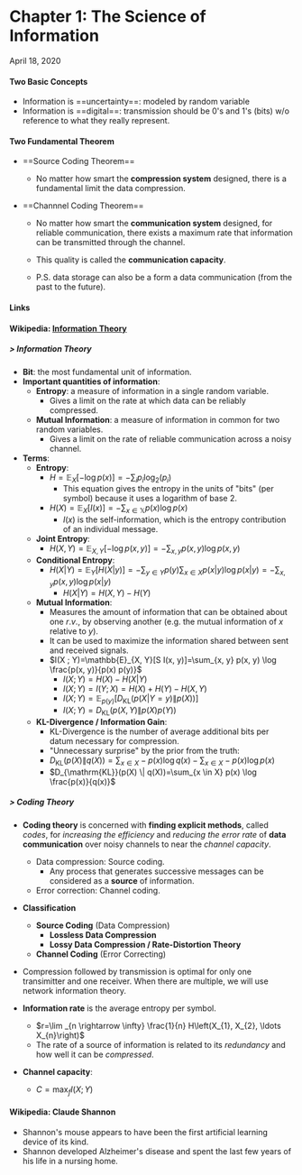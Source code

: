 # Chapter 1: The Science of Information

April 18, 2020



#### Two Basic Concepts

- Information is ==uncertainty==: modeled by random variable
- Information is ==digital==: transmission should be 0's and 1's (bits) w/o reference to what they really represent.



#### Two Fundamental Theorem

- ==Source Coding Theorem==

  - No matter how smart the **compression system** designed, there is a fundamental limit the data compression.

- ==Channnel Coding Theorem==

  - No matter how smart the **communication system** designed, for reliable communication, there exists a maximum rate that information can be transmitted through the channel. 

  - This quality is called the **communication capacity**.

  - P.S. data storage can also be a form a data communication (from the past to the future).

    

#### Links

#### Wikipedia: [Information Theory](https://www.wikiwand.com/en/Information_theory)

##### > Information Theory

- **Bit**: the most fundamental unit of information.
- **Important quantities of information**:
  - **Entropy**: a measure of information in a single random variable.
    - Gives a limit on the rate at which data can be reliably compressed.
  - **Mutual Information**: a measure of information in common for two random variables.
    - Gives a limit on the rate of reliable communication across a noisy channel.
- **Terms**:
  - **Entropy**:
    - $H=\mathbb{E}_{X}[-\log p(x)]=-\sum_{i} p_{i} \log _{2}\left(p_{i}\right)$
      - This equation gives the entropy in the units of "bits" (per symbol) because it uses a logarithm of base 2.
    - $H(X)=\mathbb{E}_{X}[I(x)]=-\sum_{x \in \mathbb{X}} p(x) \log p(x)$
      - $I(x)$ is the self-information, which is the entropy contribution of an individual message.
  - **Joint Entropy**:
    - $H(X, Y)=\mathbb{E}_{X, Y}[-\log p(x, y)]=-\sum_{x, y} p(x, y) \log p(x, y)$
  - **Conditional Entropy**:
    - $H(X | Y)=\mathbb{E}_{Y}[H(X | y)]=-\sum_{y \in Y} p(y) \sum_{x \in X} p(x | y) \log p(x | y)=-\sum_{x, y} p(x, y) \log p(x | y)$
      - $H(X | Y)=H(X, Y)-H(Y)$
  - **Mutual Information**:
    - Measures the amount of information that can be obtained about one $r.v.$, by observing another (e.g. the mutual information of $x$ relative to $y$).
    - It can be used to maximize the information shared between sent and received signals.
    - $I(X ; Y)=\mathbb{E}_{X, Y}[S I(x, y)]=\sum_{x, y} p(x, y) \log \frac{p(x, y)}{p(x) p(y)}$
      - $I(X ; Y)=H(X)-H(X | Y)$
      - $I(X ; Y)=I(Y ; X)=H(X)+H(Y)-H(X, Y)$
      - $I(X ; Y)=\mathbb{E}_{p(y)}\left[D_{\mathrm{KL}}(p(X | Y=y) \| p(X))\right]$
      - $I(X ; Y)=D_{\mathrm{KL}}(p(X, Y) \| p(X) p(Y))$
  - **KL-Divergence / Information Gain**:
    - KL-Divergence is the number of average additional bits per datum necessary for compression.
    - "Unnecessary surprise" by the prior from the truth: 
    - $D_{\mathrm{KL}}(p(X) \| q(X))=\sum_{x \in X}-p(x) \log q(x)-\sum_{x \in X}-p(x) \log p(x)$
    - $D_{\mathrm{KL}}(p(X) \| q(X))=\sum_{x \in X} p(x) \log \frac{p(x)}{q(x)}$



##### > Coding Theory

- **Coding theory** is concerned with **finding explicit methods**, called *codes*, for *increasing the efficiency* and *reducing the error rate* of **data communication** over noisy channels to near the *channel capacity*.
  - Data compression: Source coding.
    - Any process that generates successive messages can be considered as a **source** of information.
  - Error correction: Channel coding.

- **Classification**
  - **Source Coding** (Data Compression)
    - **Lossless Data Compression**
    - **Lossy Data Compression / Rate-Distortion Theory**
  - **Channel Coding** (Error Correcting)

- Compression followed by transmission is optimal for only one transimitter and one receiver. When there are multiple, we will use network information theory.

- **Information rate** is the average entropy per symbol.
  - $r=\lim _{n \rightarrow \infty} \frac{1}{n} H\left(X_{1}, X_{2}, \ldots X_{n}\right)$
  - The rate of a source of information is related to its *redundancy* and how well it can be *compressed*.

- **Channel capacity**:

  - $C=\max _{f} I(X ; Y)$

    

#### Wikipedia: Claude Shannon

- Shannon's mouse appears to have been the first artificial learning device of its kind.
- Shannon developed Alzheimer's disease and spent the last few years of his life in a nursing home.
